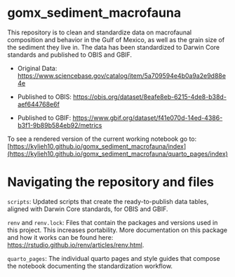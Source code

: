 # gomx_sediment_macrofauna
This repository is to clean and standardize data on macrofaunal composition and behavior in the Gulf of Mexico, as well as the grain size of the sediment they live in. The data has been standardized to Darwin Core standards and published to OBIS and GBIF.

 - Original Data: https://www.sciencebase.gov/catalog/item/5a709594e4b0a9a2e9d88e4e

 - Published to OBIS: https://obis.org/dataset/8eafe8eb-6215-4de8-b38d-aef644768e6f

 - Published to GBIF: https://www.gbif.org/dataset/f41e070d-14ed-4386-b3f1-9b89b584eb92/metrics

To see a rendered version of the current working notebook go to: [https://kylieh10.github.io/gomx_sediment_macrofauna/index](https://kylieh10.github.io/gomx_sediment_macrofauna/quarto_pages/index)

# Navigating the repository and files

`scripts`: Updated scripts that create the ready-to-publish data tables, aligned with Darwin Core standards, for OBIS and GBIF.

`renv` and `renv.lock`: Files that contain the packages and versions used in this project. This increases portability. More documentation on this package and how it works can be found here: https://rstudio.github.io/renv/articles/renv.html. 

`quarto_pages`: The individual quarto pages and style guides that compose the notebook documenting the standardization workflow.
